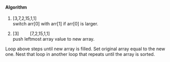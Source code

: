 #### Algorithm
1. [3,7,2,15,1,1]  
switch arr[0] with arr[1] if arr[0] is larger.  

2. [3]     [7,2,15,1,1]  
push leftmost array value to new array.  

Loop above steps until new array is filled. Set original array equal to the new one. Nest that loop in another loop that repeats until the array is sorted.